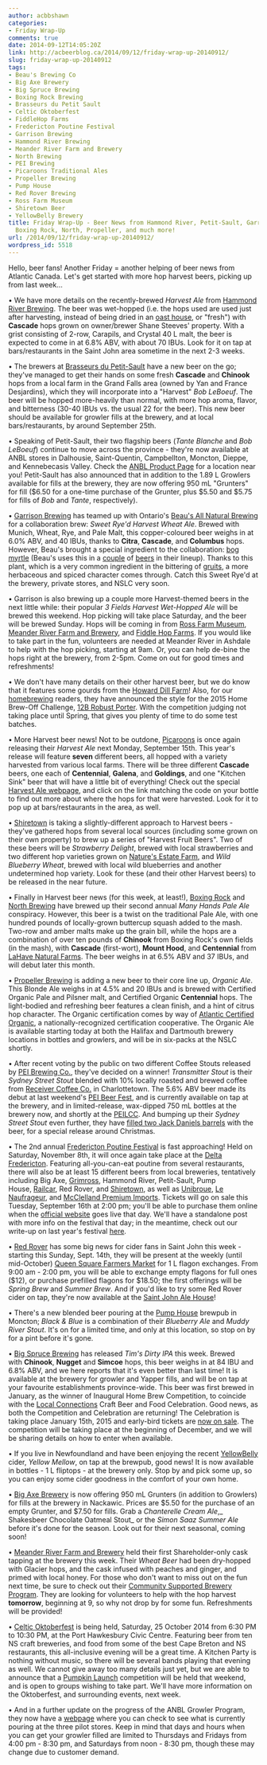 ```yaml
---
author: acbbshawn
categories:
- Friday Wrap-Up
comments: true
date: 2014-09-12T14:05:20Z
link: http://acbeerblog.ca/2014/09/12/friday-wrap-up-20140912/
slug: friday-wrap-up-20140912
tags:
- Beau's Brewing Co
- Big Axe Brewery
- Big Spruce Brewing
- Boxing Rock Brewing
- Brasseurs du Petit Sault
- Celtic Oktoberfest
- FiddleHop Farms
- Fredericton Poutine Festival
- Garrison Brewing
- Hammond River Brewing
- Meander River Farm and Brewery
- North Brewing
- PEI Brewing
- Picaroons Traditional Ales
- Propeller Brewing
- Pump House
- Red Rover Brewing
- Ross Farm Museum
- Shiretown Beer
- YellowBelly Brewery
title: Friday Wrap-Up - Beer News from Hammond River, Petit-Sault, Garrison, Picaroons,
  Boxing Rock, North, Propeller, and much more!
url: /2014/09/12/friday-wrap-up-20140912/
wordpress_id: 5518
---
```


Hello, beer fans! Another Friday = another helping of beer news from Atlantic Canada. Let's get started with more hop harvest beers, picking up from last week...

• We have more details on the recently-brewed _Harvest Ale_ from [Hammond River Brewing](https://www.facebook.com/hammondriverbrewery). The beer was wet-hopped (i.e. the hops used are used just after harvesting, instead of being dried in an [oast house](http://en.wikipedia.org/wiki/Oast_house), or "fresh") with **Cascade** hops grown on owner/brewer Shane Steeves' property. With a grist consisting of 2-row, Carapils, and Crystal 40 L malt, the beer is expected to come in at 6.8% ABV, with about 70 IBUs. Look for it on tap at bars/restaurants in the Saint John area sometime in the next 2-3 weeks.

• The brewers at [Brasseurs du Petit-Sault](http://brasseurspetitsault.com/) have a new beer on the go; they've managed to get their hands on some fresh **Cascade** and **Chinook** hops from a local farm in the Grand Falls area (owned by Yan and France Desjardins), which they will incorporate into a "Harvest" _Bob LeBoeuf_. The beer will be hopped more-heavily than normal, with more hop aroma, flavor, and bitterness (30-40 IBUs vs. the usual 22 for the beer). This new beer should be available for growler fills at the brewery, and at local bars/restaurants, by around September 25th.

• Speaking of Petit-Sault, their two flagship beers (_Tante Blanche_ and _Bob LeBoeuf_) continue to move across the province - they're now available at ANBL stores in Dalhousie, Saint-Quentin, Campbellton, Moncton, Dieppe, and Kennebecasis Valley. Check the [ANBL Product Page](http://www.nbliquor.com/Home/Products?OrderAscending=true&Take=25&Skip=0&Search=Petit-Sault) for a location near you! Petit-Sault has also announced that in addition to the 1.89 L Growlers available for fills at the brewery, they are now offering 950 mL "Grunters" for fill ($6.50 for a one-time purchase of the Grunter, plus $5.50 and $5.75 for fills of _Bob_ and _Tante_, respectively).

• [Garrison Brewing](http://www.garrisonbrewing.com/) has teamed up with Ontario's [Beau's All Natural Brewing](http://www.beaus.ca/) for a collaboration brew: _Sweet Rye'd Harvest Wheat Ale_. Brewed with Munich, Wheat, Rye, and Pale Malt, this copper-coloured beer weighs in at 6.0% ABV, and 40 IBUs, thanks to **Citra**, **Cascade**, and **Columbus** hops. However, Beau's brought a special ingredient to the collaboration: [bog myrtle](http://en.wikipedia.org/wiki/Myrica_gale) (Beau's uses this in a [couple](http://www.beaus.ca/beer/seasonal/bog_water) of [beers](http://www.beaus.ca/beer/wild_oats/bog_father) in their lineup). Thanks to this plant, which is a very common ingredient in the bittering of [gruits](http://en.wikipedia.org/wiki/Gruit), a more herbaceous and spiced character comes through. Catch this Sweet Rye'd at the brewery, private stores, and NSLC very soon.

• Garrison is also brewing up a couple more Harvest-themed beers in the next little while: their popular _3 Fields Harvest Wet-Hopped Ale_ will be brewed this weekend. Hop picking will take place Saturday, and the beer will be brewed Sunday. Hops will be coming in from [Ross Farm Museum](https://rossfarm.novascotia.ca/), [Meander River Farm and Brewery](http://www.meanderriverfarm.ca/), and [Fiddle Hop Farms](http://www.fiddlehop.ca/). If you would like to take part in the fun, volunteers are needed at Meander River in Ashdale to help with the hop picking, starting at 9am. Or, you can help de-bine the hops right at the brewery, from 2-5pm. Come on out for good times and refreshments!

• We don't have many details on their other harvest beer, but we do know that it features some gourds from the [Howard Dill Farm](http://www.howarddill.com/dill-farm.html)! Also, for our [homebrewing](http://brewnosers.org/forums/) readers, they have announced the style for the 2015 Home Brew-Off Challenge, [12B Robust Porter](http://www.bjcp.org/2008styles/style12.php#1b). With the competition judging not taking place until Spring, that gives you plenty of time to do some test batches.

• More Harvest beer news! Not to be outdone, [Picaroons](https://www.facebook.com/picaroons) is once again releasing their _Harvest Ale_ next Monday, September 15th. This year's release will feature **seven** different beers, all hopped with a variety harvested from various local farms. There will be three different **Cascade** beers, one each of **Centennial**, **Galena**, and **Goldings**, and one "Kitchen Sink" beer that will have a little bit of everything! Check out the special [Harvest Ale webpage](http://www.picaroons.ca/myharvest/), and click on the link matching the code on your bottle to find out more about where the hops for that were harvested. Look for it to pop up at bars/restaurants in the area, as well.

• [Shiretown](http://www.shiretownbeer.com/) is taking a slightly-different approach to Harvest beers - they've gathered hops from several local sources (including some grown on their own property) to brew up a series of "Harvest Fruit Beers". Two of these beers will be _Strawberry Delight_, brewed with local strawberries and two different hop varieties grown on [Nature's Estate Farm](https://www.facebook.com/pages/Natures-Estate-Farm/206856049392577), and _Wild Blueberry Wheat_, brewed with local wild blueberries and another undetermined hop variety. Look for these (and their other Harvest beers) to be released in the near future.

• Finally in Harvest beer news (for this week, at least!), [Boxing Rock](http://www.boxingrock.ca/) and [North Brewing](http://www.northbrewing.ca/) have brewed up their second annual _Many Hands Pale Ale_ conspiracy. However, this beer is a twist on the traditional Pale Ale, with one hundred pounds of locally-grown buttercup squash added to the mash. Two-row and amber malts make up the grain bill, while the hops are a combination of over ten pounds of **Chinook** from Boxing Rock's own fields (in the mash), with **Cascade** (first-wort), **Mount Hood**, and **Centennial** from [LaHave Natural Farms](http://lahavenaturalfarms.com/). The beer weighs in at 6.5% ABV and 37 IBUs, and will debut later this month.

• [Propeller Brewing](http://www.drinkpropeller.ca/) is adding a new beer to their core line up, _Organic Ale_. This Blonde Ale weighs in at 4.5% and 20 IBUs and is brewed with Certified Organic Pale and Pilsner malt, and Certified Organic **Centennial** hops. The light-bodied and refreshing beer features a clean finish, and a hint of citrus hop character. The Organic certification comes by way of [Atlantic Certified Organic](http://www.atlanticcertifiedorganic.ca/), a nationally-recognized certification cooperative. The Organic Ale is available starting today at both the Halifax and Dartmouth brewery locations in bottles and growlers, and will be in six-packs at the NSLC shortly.

• After recent voting by the public on two different Coffee Stouts released by [PEI Brewing Co.](http://peibrewingcompany.com/), they've decided on a winner! _Transmitter Stout_ is their _Sydney Street Stout_ blended with 10% locally roasted and brewed coffee from [Receiver Coffee Co.](https://www.facebook.com/receivercoffeeco) in Charlottetown. The 5.6% ABV beer made its debut at last weekend's [PEI Beer Fest](http://peibeerfest2014.com/), and is currently available on tap at the brewery, and in limited-release, wax-dipped 750 mL bottles at the brewery now, and shortly at the [PEILCC](http://www.peilcc.ca/). And bumping up their _Sydney Street Stout_ even further, they have [filled two Jack Daniels barrels](https://www.facebook.com/peibrewingcompany/photos/a.654975061182609.1073741824.370251152988336/920928324587280/?type=1&theater) with the beer, for a special release around Christmas.

• The 2nd annual [Fredericton Poutine Festival](https://www.facebook.com/FrederictonPoutineFestival) is fast approaching! Held on Saturday, November 8th, it will once again take place at the [Delta Fredericton](https://www.deltahotels.com/Hotels/Delta-Fredericton). Featuring all-you-can-eat poutine from several restaurants, there will also be at least 15 different beers from local breweries, tentatively including Big Axe, [Grimross](https://www.facebook.com/pages/Grimross-Brewing-Co/110264115801307), Hammond River, Petit-Sault, Pump House, [Railcar](http://railcarbrewing.com/), Red Rover, and [Shiretown](http://www.shiretownbeer.com/), as well as [Unibroue](http://www.unibroue.com/), [Le Naufrageur](http://www.lenaufrageur.com/), and [McClelland Premium Imports](http://www.mcclellandbeers.ca/). Tickets will go on sale this Tuesday, September 16th at 2:00 pm; you'll be able to purchase them online when the [official website](http://frederictonpoutinefestival.weebly.com/) goes live that day. We'll have a standalone post with more info on the festival that day; in the meantime, check out our write-up on last year's festival [here](http://atlanticcanadabeerblog.wordpress.com/2013/11/13/fredericton-poutine-fest-wrap-up-and-early-details-on-2014-fredericton-craft-beer-fest/).

• [Red Rover](http://www.redroverbrew.com/) has some big news for cider fans in Saint John this week - starting this Sunday, Sept. 14th, they will be present at the weekly (until mid-October) [Queen Square Farmers Market](https://www.facebook.com/QueenSquareFarmersMarket) for 1 L flagon exchanges. From 9:00 am - 2:00 pm, you will be able to exchange empty flagons for full ones ($12), or purchase prefilled flagons for $18.50; the first offerings will be _Spring Brew_ and _Summer Brew_. And if you'd like to try some Red Rover cider on tap, they're now available at the [Saint John Ale House](http://www.saintjohnalehouse.com/)!

• There's a new blended beer pouring at the [Pump House](http://beer.pumphousebrewery.ca/) brewpub in Moncton; _Black & Blue_ is a combination of their _Blueberry Ale_ and _Muddy River Stout_. It's on for a limited time, and only at this location, so stop on by for a pint before it's gone.

• [Big Spruce Brewing](http://www.bigspruce.ca/) has released _Tim's Dirty IPA_ this week. Brewed with **Chinook**, **Nugget** and **Simcoe** hops, this beer weighs in at 84 IBU and 6.8% ABV, and we here reports that it's even better than last time! It is available at the brewery for growler and Yapper fills, and will be on tap at your favourite establishments province-wide. This beer was first brewed in January, as the winner of Inaugural Home Brew Competition, to coincide with the [Local Connections](http://localconnections.ca/) Craft Beer and Food Celebration. Good news, as both the Competition and Celebration are returning! The Celebration is taking place January 15th, 2015 and early-bird tickets are [now on sale](http://localconnections.ca/events/view/482/craft-beer-and-local-food-celebration-2015). The competition will be taking place at the beginning of December, and we will be sharing details on how to enter when available.

• If you live in Newfoundland and have been enjoying the recent [YellowBelly](http://www.yellowbellybrewery.com/) cider, _Yellow Mellow_, on tap at the brewpub, good news! It is now available in bottles - 1 L fliptops - at the brewery only. Stop by and pick some up, so you can enjoy some cider goodness in the comfort of your own home.

• [Big Axe Brewery](http://www.bigaxe.ca/) is now offering 950 mL Grunters (in addition to Growlers) for fills at the brewery in Nackawic. Prices are $5.50 for the purchase of an empty Grunter, and $7.50 for fills. Grab a _Chanterelle Cream Ale_,_ Shakesbeer Chocolate Oatmeal Stout_ or the _Simon Saaz Summer Ale_ before it's done for the season. Look out for their next seasonal, coming soon!

• [Meander River Farm and Brewery](http://www.meanderriverfarm.ca/) held their first Shareholder-only cask tapping at the brewery this week. Their _Wheat Beer_ had been dry-hopped with Glacier hops, and the cask infused with peaches and ginger, and primed with local honey. For those who don't want to miss out on the fun next time, be sure to check out their [Community Supported Brewery Program](http://www.meanderriverfarm.ca/the-brewery/). They are looking for volunteers to help with the hop harvest **tomorrow**, beginning at 9, so why not drop by for some fun. Refreshments will be provided!

• [Celtic Oktoberfest](http://celticoktoberfest.ca/) is being held, Saturday, 25 October 2014 from 6:30 PM to 10:30 PM, at the Port Hawkesbury Civic Centre. Featuring beer from ten NS craft breweries, and food from some of the best Cape Breton and NS restaurants, this all-inclusive evening will be a great time. A Kitchen Party is nothing without music, so there will be several bands playing that evening as well. We cannot give away too many details just yet, but we are able to announce that a [Pumpkin Launch](http://en.wikipedia.org/wiki/Pumpkin_chunking) competition will be held that weekend, and is open to groups wishing to take part. We'll have more information on the Oktoberfest, and surrounding events, next week.

• And in a further update on the progress of the ANBL Growler Program, they now have a [webpage](http://www.nbliquor.com/documents/growler.pdf) where you can check to see what is currently pouring at the three pilot stores. Keep in mind that days and hours when you can get your growler filled are limited to Thursdays and Fridays from 4:00 pm - 8:30 pm, and Saturdays from noon - 8:30 pm, though these may change due to customer demand.
